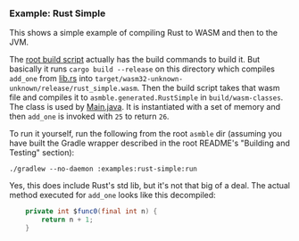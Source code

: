 ### Example: Rust Simple

This shows a simple example of compiling Rust to WASM and then to the JVM.

The [root build script](../../build.gradle) actually has the build commands to build it. But basically it runs
`cargo build --release` on this directory which compiles `add_one` from [lib.rs](src/lib.rs) into
`target/wasm32-unknown-unknown/release/rust_simple.wasm`. Then the build script takes that wasm file and compiles it
to `asmble.generated.RustSimple` in `build/wasm-classes`. The class is used by
[Main.java](src/main/java/asmble/examples/rustsimple/Main.java). It is instantiated with a set of memory and then
`add_one` is invoked with `25` to return `26`.

To run it yourself, run the following from the root `asmble` dir (assuming you have built the Gradle wrapper described
in the root README's "Building and Testing" section):

    ./gradlew --no-daemon :examples:rust-simple:run

Yes, this does include Rust's std lib, but it's not that big of a deal. The actual method executed for `add_one` looks
like this decompiled:

```java
    private int $func0(final int n) {
        return n + 1;
    }
```